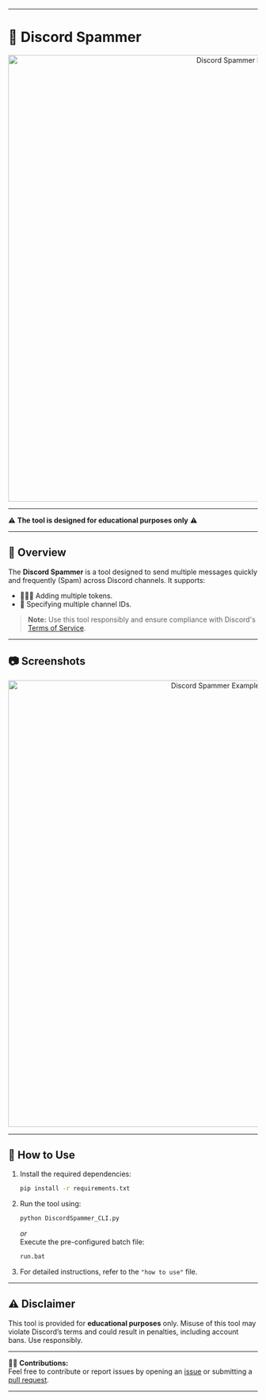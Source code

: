 
---

# 🤖 Discord Spammer 

<p align="center">
  <img src="https://imgur.com/LMOSKDG.png" alt="Discord Spammer Logo" width="900">
</p>

---

⚠️ **The tool is designed for educational purposes only** ⚠️

---

## 📜 Overview

The **Discord Spammer** is a tool designed to send multiple messages quickly and frequently (Spam) across Discord channels. It supports:  
- 🧑‍🤝‍🧑 Adding multiple tokens.  
- 📝 Specifying multiple channel IDs.  

> **Note:** Use this tool responsibly and ensure compliance with Discord's [Terms of Service](https://discord.com/terms).

---

## 📷 Screenshots
<p align="center">
  <img src="https://imgur.com/ZXCDdWA.png" alt="Discord Spammer Example Screenshot" width="900">
</p>

---

## 🚀 How to Use

1. Install the required dependencies:
   ```bash
   pip install -r requirements.txt
   ```
2. Run the tool using:
   ```bash
   python DiscordSpammer_CLI.py
   ```
   *or*  
   Execute the pre-configured batch file:
   ```bash
   run.bat
   ```

3. For detailed instructions, refer to the `"how to use"` file.

---

## ⚠️ Disclaimer

This tool is provided for **educational purposes** only. Misuse of this tool may violate Discord’s terms and could result in penalties, including account bans. Use responsibly.

---

👨‍💻 **Contributions:**  
Feel free to contribute or report issues by opening an [issue](#) or submitting a [pull request](#).  

---

